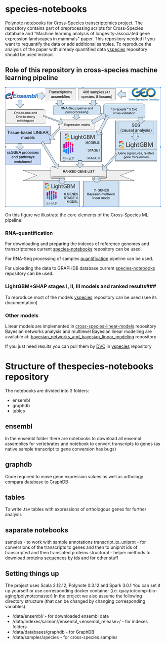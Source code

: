 # species-notebooks

Polynote notebooks for Cross-Species transcriptomics project.
The repository contains part of preprocessing scripts for Cross-Species database and "Machine learning analysis of longevity-associated gene expression landscapes in mammals" paper.
This repository needed if you want to requantify the data or add additional samples.
To reproduce the analysis of the paper with already quantified data [yspecies](https://github.com/antonkulaga/yspecies) repository should be used instead.

## Role of this repository in cross-species machine learning pipeline ##

![Cross-species Machine learning pipeline](/data/images/pipeline.png?raw=true "Machine learning pipeline in the paper")

On this figure we illustrate the core elements of the Cross-Species ML pipeline:

### RNA-quantification ###
For downloading and preparing the indexes of reference genomes and transcriptomes current [species-notebooks](https://github.com/antonkulaga/species-notebooks) repository can be used.

For RNA-Seq processing of samples [quantification](https://github.com/antonkulaga/rna-seq/tree/master/pipelines/quantification) pipeline can be used.

For uploading the data to GRAPHDB database current [species-notebooks](https://github.com/antonkulaga/species-notebooks) repository can be used.

### LightGBM+SHAP stages I, II, III models and ranked results###

To reproduce most of the models [yspecies](https://github.com/antonkulaga/yspecies) repository can be used (see its documentation)

### Other models ###

Linear models are implemented in [cross-species-linear-models](https://github.com/ursueugen/cross-species-linear-models) repository
Bayesian networks analysis and multilevel Bayesian linear modelling are available at: [bayesian_networks_and_bayesian_linear_modeling](https://github.com/rodguinea/bayesian_networks_and_bayesian_linear_modeling) repository

If you just need results you can pull them by [DVC](https://dvc.org) in [yspecies](https://github.com/antonkulaga/yspecies) repository

# Structure of  thespecies-notebooks repository #

The notebooks are divided into 3 folders:
* ensembl
* graphdb
* tables

ensembl
-------

In the ensembl folder there are notebooks to download all ensembl assemblies for vertebrates and notebook to convert transcripts to genes (as native sample transcript to gene conversion has bugs)

graphdb
-------
Code required to move gene expression values as well as orthology compara database to GraphDB

tables
------
To write .tsv tables with expressions of orthologous genes for further analysis

saparate notebooks
------------------
samples - to work with sample annotations
transcript_to_uniprot - for conversions of the transcripts to genes and then to uniprot ids of transcripted and then translated proteins
structural - helper methods to download proteins sequences by ids and for other stuff


Setting things up
-----------------

The project uses Scala 2.12.12, Polynote 0.3.12 and Spark 3.0.1 
You can set it up yourself or use corresponding docker container (i.e. quay.io/comp-bio-aging/polynote:master)
In the project we also assume the following directory structure 
(that can be changed by changing corresponding variables):
* /data/ensembl/<release> - for downloaded ensembl data
* /data/indexes/salmon/<version>/ensembl_<ensembl_release>/ - for indexes folders
* /data/databases/graphdb - for GraphDB
* /data/samples/species - for cross-species samples